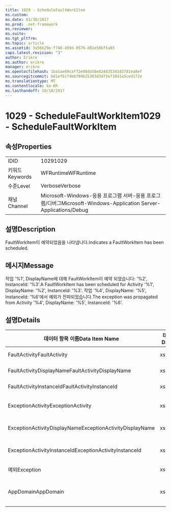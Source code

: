 ```yaml
---
title: 1029 - ScheduleFaultWorkItem
ms.custom: 
ms.date: 03/30/2017
ms.prod: .net-framework
ms.reviewer: 
ms.suite: 
ms.tgt_pltfrm: 
ms.topic: article
ms.assetid: 3a56b29e-f740-459d-8576-d81e58bf5a03
caps.latest.revision: "3"
author: Erikre
ms.author: erikre
manager: erikre
ms.openlocfilehash: 1ba1ae69caff2e08da58e824d35341d3781ea8ef
ms.sourcegitcommit: bd1ef61f4bb794b25383d3d72e71041a5ced172e
ms.translationtype: MT
ms.contentlocale: ko-KR
ms.lasthandoff: 10/18/2017
---
```

# <a name="1029---schedulefaultworkitem"></a><span data-ttu-id="035e3-102">1029 - ScheduleFaultWorkItem</span><span class="sxs-lookup"><span data-stu-id="035e3-102">1029 - ScheduleFaultWorkItem</span></span>
## <a name="properties"></a><span data-ttu-id="035e3-103">속성</span><span class="sxs-lookup"><span data-stu-id="035e3-103">Properties</span></span>  
  
|||  
|-|-|  
|<span data-ttu-id="035e3-104">ID</span><span class="sxs-lookup"><span data-stu-id="035e3-104">ID</span></span>|<span data-ttu-id="035e3-105">1029</span><span class="sxs-lookup"><span data-stu-id="035e3-105">1029</span></span>|  
|<span data-ttu-id="035e3-106">키워드</span><span class="sxs-lookup"><span data-stu-id="035e3-106">Keywords</span></span>|<span data-ttu-id="035e3-107">WFRuntime</span><span class="sxs-lookup"><span data-stu-id="035e3-107">WFRuntime</span></span>|  
|<span data-ttu-id="035e3-108">수준</span><span class="sxs-lookup"><span data-stu-id="035e3-108">Level</span></span>|<span data-ttu-id="035e3-109">Verbose</span><span class="sxs-lookup"><span data-stu-id="035e3-109">Verbose</span></span>|  
|<span data-ttu-id="035e3-110">채널</span><span class="sxs-lookup"><span data-stu-id="035e3-110">Channel</span></span>|<span data-ttu-id="035e3-111">Microsoft-Windows-응용 프로그램 서버-응용 프로그램/디버그</span><span class="sxs-lookup"><span data-stu-id="035e3-111">Microsoft-Windows-Application Server-Applications/Debug</span></span>|  
  
## <a name="description"></a><span data-ttu-id="035e3-112">설명</span><span class="sxs-lookup"><span data-stu-id="035e3-112">Description</span></span>  
 <span data-ttu-id="035e3-113">FaultWorkItem이 예약되었음을 나타냅니다.</span><span class="sxs-lookup"><span data-stu-id="035e3-113">Indicates a FaultWorkItem has been scheduled.</span></span>  
  
## <a name="message"></a><span data-ttu-id="035e3-114">메시지</span><span class="sxs-lookup"><span data-stu-id="035e3-114">Message</span></span>  
 <span data-ttu-id="035e3-115">작업 '%1', DisplayName에 대해 FaultWorkItem이 예약 되었습니다: '%2', InstanceId: '%3'.</span><span class="sxs-lookup"><span data-stu-id="035e3-115">A FaultWorkItem has been scheduled for Activity '%1', DisplayName: '%2', InstanceId: '%3'.</span></span>  <span data-ttu-id="035e3-116">작업 '%4', DisplayName: '%5', InstanceId: '%6'에서 예외가 전파되었습니다.</span><span class="sxs-lookup"><span data-stu-id="035e3-116">The exception was propagated from Activity '%4', DisplayName: '%5', InstanceId: '%6'.</span></span>  
  
## <a name="details"></a><span data-ttu-id="035e3-117">설명</span><span class="sxs-lookup"><span data-stu-id="035e3-117">Details</span></span>  
  
|<span data-ttu-id="035e3-118">데이터 항목 이름</span><span class="sxs-lookup"><span data-stu-id="035e3-118">Data Item Name</span></span>|<span data-ttu-id="035e3-119">데이터 항목 형식</span><span class="sxs-lookup"><span data-stu-id="035e3-119">Data Item Type</span></span>|<span data-ttu-id="035e3-120">설명</span><span class="sxs-lookup"><span data-stu-id="035e3-120">Description</span></span>|  
|--------------------|--------------------|-----------------|  
|<span data-ttu-id="035e3-121">FaultActivity</span><span class="sxs-lookup"><span data-stu-id="035e3-121">FaultActivity</span></span>|<span data-ttu-id="035e3-122">xs:string</span><span class="sxs-lookup"><span data-stu-id="035e3-122">xs:string</span></span>|<span data-ttu-id="035e3-123">오류 작업의 형식 이름입니다.</span><span class="sxs-lookup"><span data-stu-id="035e3-123">The type name of the fault activity.</span></span>|  
|<span data-ttu-id="035e3-124">FaultActivityDisplayName</span><span class="sxs-lookup"><span data-stu-id="035e3-124">FaultActivityDisplayName</span></span>|<span data-ttu-id="035e3-125">xs:string</span><span class="sxs-lookup"><span data-stu-id="035e3-125">xs:string</span></span>|<span data-ttu-id="035e3-126">오류 작업의 표시 이름입니다.</span><span class="sxs-lookup"><span data-stu-id="035e3-126">The display name of the fault activity.</span></span>|  
|<span data-ttu-id="035e3-127">FaultActivityInstanceId</span><span class="sxs-lookup"><span data-stu-id="035e3-127">FaultActivityInstanceId</span></span>|<span data-ttu-id="035e3-128">xs:string</span><span class="sxs-lookup"><span data-stu-id="035e3-128">xs:string</span></span>|<span data-ttu-id="035e3-129">오류 작업의 인스턴스 ID입니다.</span><span class="sxs-lookup"><span data-stu-id="035e3-129">The instance id of the fault activity.</span></span>|  
|<span data-ttu-id="035e3-130">ExceptionActivity</span><span class="sxs-lookup"><span data-stu-id="035e3-130">ExceptionActivity</span></span>|<span data-ttu-id="035e3-131">xs:string</span><span class="sxs-lookup"><span data-stu-id="035e3-131">xs:string</span></span>|<span data-ttu-id="035e3-132">예외를 throw한 작업의 형식 이름입니다.</span><span class="sxs-lookup"><span data-stu-id="035e3-132">The type name of the activity that threw the exception.</span></span>|  
|<span data-ttu-id="035e3-133">ExceptionActivityDisplayName</span><span class="sxs-lookup"><span data-stu-id="035e3-133">ExceptionActivityDisplayName</span></span>|<span data-ttu-id="035e3-134">xs:string</span><span class="sxs-lookup"><span data-stu-id="035e3-134">xs:string</span></span>|<span data-ttu-id="035e3-135">예외를 throw한 작업의 표시 이름입니다.</span><span class="sxs-lookup"><span data-stu-id="035e3-135">The display name of the activity that threw the exception.</span></span>|  
|<span data-ttu-id="035e3-136">ExceptionActivityInstanceId</span><span class="sxs-lookup"><span data-stu-id="035e3-136">ExceptionActivityInstanceId</span></span>|<span data-ttu-id="035e3-137">xs:string</span><span class="sxs-lookup"><span data-stu-id="035e3-137">xs:string</span></span>|<span data-ttu-id="035e3-138">예외를 throw한 작업의 인스턴스 ID입니다.</span><span class="sxs-lookup"><span data-stu-id="035e3-138">The instance id of the activity that threw the exception.</span></span>|  
|<span data-ttu-id="035e3-139">예외</span><span class="sxs-lookup"><span data-stu-id="035e3-139">Exception</span></span>|<span data-ttu-id="035e3-140">xs:string</span><span class="sxs-lookup"><span data-stu-id="035e3-140">xs:string</span></span>|<span data-ttu-id="035e3-141">예외에 대한 예외 정보</span><span class="sxs-lookup"><span data-stu-id="035e3-141">The exception details for the exception</span></span>|  
|<span data-ttu-id="035e3-142">AppDomain</span><span class="sxs-lookup"><span data-stu-id="035e3-142">AppDomain</span></span>|<span data-ttu-id="035e3-143">xs:string</span><span class="sxs-lookup"><span data-stu-id="035e3-143">xs:string</span></span>|<span data-ttu-id="035e3-144">AppDomain.CurrentDomain.FriendlyName에서 반환되는 문자열입니다.</span><span class="sxs-lookup"><span data-stu-id="035e3-144">The string returned by AppDomain.CurrentDomain.FriendlyName.</span></span>|
